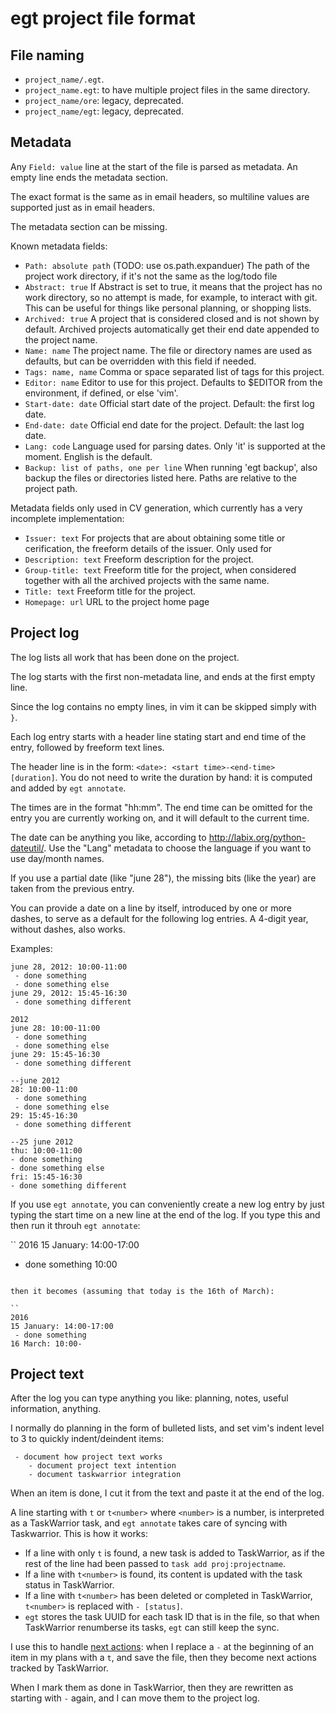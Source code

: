 # egt project file format

## File naming

* `project_name/.egt`.
* `project_name.egt`: to have multiple project files in the same directory.
* `project_name/ore`: legacy, deprecated.
* `project_name/egt`: legacy, deprecated.


## Metadata

Any `Field: value` line at the start of the file is parsed as metadata. An
empty line ends the metadata section.

The exact format is the same as in email headers, so multiline values are
supported just as in email headers.

The metadata section can be missing.

Known metadata fields:

 * `Path: absolute path` (TODO: use os.path.expanduer)
   The path of the project work directory, if it's not the same as the log/todo file
 * `Abstract: true`
   If Abstract is set to true, it means that the project has no work directory,
   so no attempt is made, for example, to interact with git. This can be useful
   for things like personal planning, or shopping lists.
 * `Archived: true`
   A project that is considered closed and is not shown by default.
   Archived projects automatically get their end date appended to the project
   name.
 * `Name: name`
   The project name. The file or directory names are used as defaults, but can
   be overridden with this field if needed.
 * `Tags: name, name`
   Comma or space separated list of tags for this project.
 * `Editor: name`
   Editor to use for this project. Defaults to $EDITOR from the environment, if
   defined, or else 'vim'.
 * `Start-date: date`
   Official start date of the project. Default: the first log date.
 * `End-date: date`
   Official end date for the project. Default: the last log date.
 * `Lang: code`
   Language used for parsing dates. Only 'it' is supported at the moment.
   English is the default.
 * `Backup: list of paths, one per line`
   When running 'egt backup', also backup the files or directories listed here.
   Paths are relative to the project path.

Metadata fields only used in CV generation, which currently has a very
incomplete implementation:

 * `Issuer: text`
   For projects that are about obtaining some title or cerification, the
   freeform details of the issuer. Only used for 
 * `Description: text`
   Freeform description for the project.
 * `Group-title: text`
   Freeform title for the project, when considered together with all the
   archived projects with the same name.
 * `Title: text`
   Freeform title for the project.
 * `Homepage: url`
   URL to the project home page

## Project log

The log lists all work that has been done on the project.

The log starts with the first non-metadata line, and ends at the first empty
line.

Since the log contains no empty lines, in vim it can be skipped simply with
`}`.


Each log entry starts with a header line stating start and end time of the
entry, followed by freeform text lines.

The header line is in the form: `<date>: <start time>-<end-time> [duration]`.
You do not need to write the duration by hand: it is computed and added by `egt
annotate`.

The times are in the format "hh:mm". The end time can be omitted for the entry
you are currently working on, and it will default to the current time.

The date can be anything you like, according to http://labix.org/python-dateutil/.
Use the "Lang" metadata to choose the language if you want to use day/month names.

If you use a partial date (like "june 28"), the missing bits (like the year)
are taken from the previous entry.

You can provide a date on a line by itself, introduced by one or more dashes,
to serve as a default for the following log entries. A 4-digit year, without
dashes, also works.

Examples:

```
june 28, 2012: 10:00-11:00
 - done something
 - done something else
june 29, 2012: 15:45-16:30
 - done something different
```

```
2012
june 28: 10:00-11:00
 - done something
 - done something else
june 29: 15:45-16:30
 - done something different
```

```
--june 2012
28: 10:00-11:00
 - done something
 - done something else
29: 15:45-16:30
 - done something different
```

```
--25 june 2012
thu: 10:00-11:00
- done something
- done something else
fri: 15:45-16:30
- done something different
```

If you use `egt annotate`, you can conveniently create a new log entry by just
typing the start time on a new line at the end of the log. If you type this and
then run it throuh `egt annotate`:

``
2016
15 January: 14:00-17:00
 - done something
10:00
```

then it becomes (assuming that today is the 16th of March):

``
2016
15 January: 14:00-17:00
 - done something
16 March: 10:00-
```

## Project text

After the log you can type anything you like: planning, notes, useful
information, anything.

I normally do planning in the form of bulleted lists, and set vim's indent
level to 3 to quickly indent/deindent items:

```
 - document how project text works
    - document project text intention
    - document taskwarrior integration
```

When an item is done, I cut it from the text and paste it at the end of the
log.

A line starting with `t` or `t<number>` where `<number>` is a number, is
interpreted as a TaskWarrior task, and `egt annotate` takes care of syncing
with Taskwarrior. This is how it works:

 * If a line with only `t` is found, a new task is added to TaskWarrior, as
   if the rest of the line had been passed to `task add proj:projectname`.
 * If a line with `t<number>` is found, its content is updated with the task
   status in TaskWarrior.
 * If a line with `t<number>` has been deleted or completed in TaskWarrior,
   `t<number>` is replaced with `- [status]`.
 * `egt` stores the task UUID for each task ID that is in the file, so that
   when TaskWarrior renumberse its tasks, `egt` can still keep the sync.

I use this to handle [next actions](http://zenhabits.net/why-whats-the-next-action-is-the-most-important-question/):
when I replace a ` - ` at the beginning of an item in my plans with a ` t `,
and save the file, then they become next actions tracked by TaskWarrior.

When I mark them as done in TaskWarrior, then they are rewritten as starting
with ` - ` again, and I can move them to the project log.
